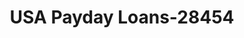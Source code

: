 ---
f_zip-code: 53403
f_state-code: WI
title: USA Payday Loans-28454
f_phone: 262-632-0678
f_city-only: Racine
f_address: 532 Monument Square Racine
f_location-unique-id: '28454'
slug: usa-payday-loans-28454
updated-on: '2024-05-30T13:46:58.046Z'
created-on: '2024-05-30T13:36:59.803Z'
published-on: '2024-05-30T13:54:32.469Z'
f_city-state: cms/city/racine-wi.md
f_company: cms/company/usa-payday-loans.md
f_state: cms/state/wisconsin.md
layout: '[payday-loan].html'
tags: payday-loan
---